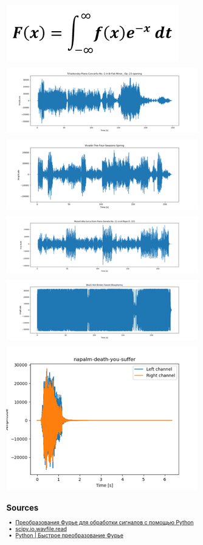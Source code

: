 ![](https://raw.githubusercontent.com/tonypithony/DiscreteFourierTransform/main/1.png)

![](https://raw.githubusercontent.com/tonypithony/DiscreteFourierTransform/main/Tchaikovsky-Piano-Concerto-No.-1-in-B-Flat-Minor_-Op.-23-opening.png)

![](https://raw.githubusercontent.com/tonypithony/DiscreteFourierTransform/main/Vivaldi-The-Four-Seasons-Spring.png)

![](https://raw.githubusercontent.com/tonypithony/DiscreteFourierTransform/main/Mozart-Alla-turca-from-Piano-Sonata-No.-11-in-A-Major-K.-331.png)

![](https://raw.githubusercontent.com/tonypithony/DiscreteFourierTransform/main/Black-Veil-Brides-Sweet-Blasphemy.png)

![](https://raw.githubusercontent.com/tonypithony/DiscreteFourierTransform/main/napalm-death-you-suffer.png)

## Sources

* [Преобразования Фурье для обработки сигналов с помощью Python](https://proglib.io/p/preobrazovaniya-fure-dlya-obrabotki-signalov-s-pomoshchyu-python-2020-11-03)
* [scipy.io.wavfile.read](https://docs.scipy.org/doc/scipy/reference/generated/scipy.io.wavfile.read.html)
* [Python | Быстрое преобразование Фурье](http://espressocode.top/python-fast-fourier-transformation/)
